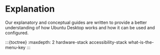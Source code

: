 # Explanation

Our explanatory and conceptual guides are written to provide a better understanding of how Ubuntu Desktop works and how it can be used and configured.

:::{toctree}
:maxdepth: 2
hardware-stack
accessibility-stack
what-is-the-menu-key
:::

